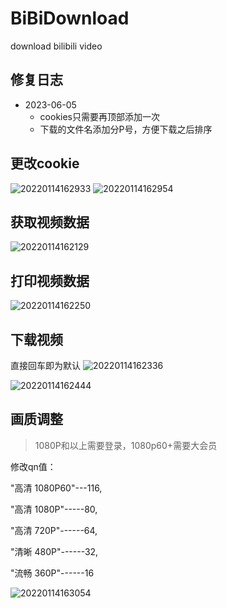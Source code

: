 # BiBiDownload
download bilibili video


## 修复日志
- 2023-06-05
  - cookies只需要再顶部添加一次
  - 下载的文件名添加分P号，方便下载之后排序

## 更改cookie
![20220114162933](https://cdn.jsdelivr.net/gh/lnyo-cly/blogImg/pics/20220114162933.png)
![20220114162954](https://cdn.jsdelivr.net/gh/lnyo-cly/blogImg/pics/20220114162954.png)
## 获取视频数据

![20220114162129](https://cdn.jsdelivr.net/gh/lnyo-cly/blogImg/pics/20220114162129.png)

## 打印视频数据

![20220114162250](https://cdn.jsdelivr.net/gh/lnyo-cly/blogImg/pics/20220114162250.png)

## 下载视频
直接回车即为默认
![20220114162336](https://cdn.jsdelivr.net/gh/lnyo-cly/blogImg/pics/20220114162336.png)

![20220114162444](https://cdn.jsdelivr.net/gh/lnyo-cly/blogImg/pics/20220114162444.png)

## 画质调整
> 1080P和以上需要登录，1080p60+需要大会员

修改qn值：

"高清 1080P60"---116, 

"高清 1080P"-----80,

"高清 720P"------64,

"清晰 480P"------32,

"流畅 360P"------16

![20220114163054](https://cdn.jsdelivr.net/gh/lnyo-cly/blogImg/pics/20220114163054.png)

